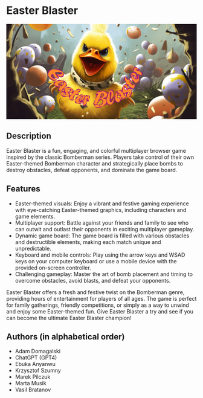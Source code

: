 # Easter Blaster

![Easter Blaster](./images/modal.png)

## Description

Easter Blaster is a fun, engaging, and colorful multiplayer browser game inspired by the classic Bomberman series. Players take control of their own Easter-themed Bomberman character and strategically place bombs to destroy obstacles, defeat opponents, and dominate the game board.

## Features

- Easter-themed visuals: Enjoy a vibrant and festive gaming experience with eye-catching Easter-themed graphics, including characters and game elements.
- Multiplayer support: Battle against your friends and family to see who can outwit and outlast their opponents in exciting multiplayer gameplay.
- Dynamic game board: The game board is filled with various obstacles and destructible elements, making each match unique and unpredictable.
- Keyboard and mobile controls: Play using the arrow keys and WSAD keys on your computer keyboard or use a mobile device with the provided on-screen controller.
- Challenging gameplay: Master the art of bomb placement and timing to overcome obstacles, avoid blasts, and defeat your opponents.

Easter Blaster offers a fresh and festive twist on the Bomberman genre, providing hours of entertainment for players of all ages. The game is perfect for family gatherings, friendly competitions, or simply as a way to unwind and enjoy some Easter-themed fun. Give Easter Blaster a try and see if you can become the ultimate Easter Blaster champion!

## Authors (in alphabetical order)
- Adam Domagalski
- ChatGPT (GPT4)
- Ebuka Anyanwu
- Krzysztof Szumny
- Marek Pilczuk
- Marta Musik
- Vasil Bratanov
